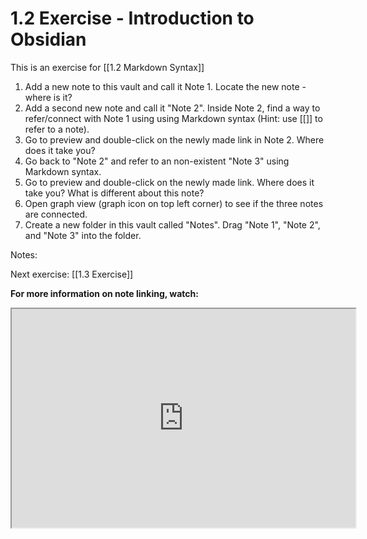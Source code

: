 # 1.2 Exercise - Introduction to Obsidian

This is an exercise for [[1.2 Markdown Syntax]]

1. Add a new note to this vault and call it Note 1. Locate the new note - where is it?
2. Add a second new note and call it "Note 2".  Inside Note 2, find a way to refer/connect with Note 1 using using Markdown syntax (Hint: use [[]] to refer to a note).
3. Go to preview and double-click on the newly made link in Note 2. Where does it take you?
4. Go back to "Note 2" and refer to an non-existent "Note 3" using Markdown syntax.
5. Go to preview and double-click on the newly made link. Where does it take you? What is different about this note?
6. Open graph view (graph icon on top left corner) to see if the three notes are connected.
7. Create a new folder in this vault called "Notes". Drag "Note 1", "Note 2", and "Note 3" into the folder.

Notes:












Next exercise: [[1.3 Exercise]]

**For more information on note linking, watch:**
<iframe src="https://www.youtube.com/embed/QgbLb6QCK88
"width="550" height="350"></iframe>
